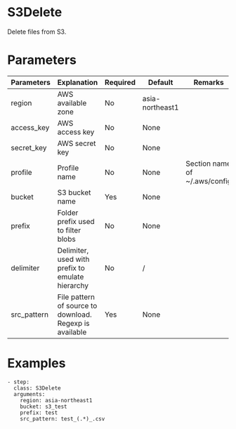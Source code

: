 # S3Delete
Delete files from S3.

# Parameters
|Parameters|Explanation|Required|Default|Remarks|
|----------|-----------|--------|-------|-------|
|region|AWS available zone|No|asia-northeast1||
|access_key|AWS access key|No|None||
|secret_key|AWS secret key|No|None||
|profile|Profile name|No|None|Section name of ~/.aws/config|
|bucket|S3 bucket name|Yes|None||
|prefix|Folder prefix used to filter blobs|No|None||
|delimiter|Delimiter, used with prefix to emulate hierarchy|No|/||
|src_pattern|File pattern of source to download. Regexp is available|Yes|None||

# Examples
```
- step:
  class: S3Delete
  arguments:
    region: asia-northeast1
    bucket: s3_test
    prefix: test
    src_pattern: test_(.*)_.csv
```
